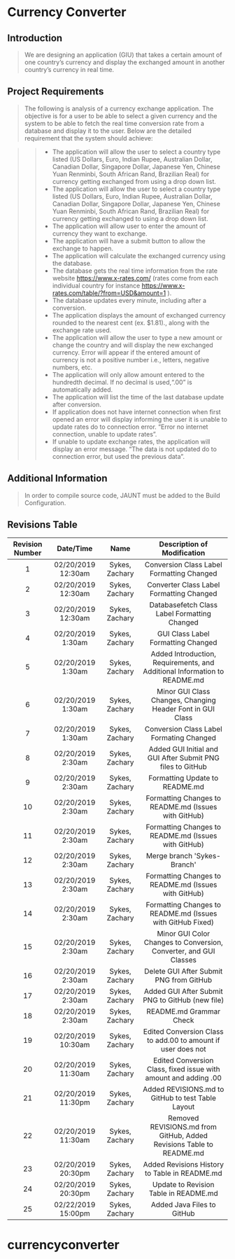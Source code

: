 # Currency Converter

## Introduction

> We are designing an application (GIU) that takes a certain amount of one country’s currency and display the exchanged amount in another country’s currency in real time.


## Project Requirements

>The following is analysis of a currency exchange application. The objective is for a user to be able to select a given currency and the system to be able to fetch the real time conversion rate from a database and display it to the user. Below are the detailed requirement that the system should achieve:

>>* The application will allow the user to select a country type listed (US Dollars, Euro, Indian Rupee, Australian Dollar, Canadian Dollar, Singapore Dollar, Japanese Yen, Chinese Yuan Renminbi, South African Rand, Brazilian Real) for currency getting exchanged from using a drop down list.
>>* The application will allow the user to select a country type listed (US Dollars, Euro, Indian Rupee, Australian Dollar, Canadian Dollar, Singapore Dollar, Japanese Yen, Chinese Yuan Renminbi, South African Rand, Brazilian Real) for currency getting exchanged to using a drop down list.
>>* The application will allow user to enter the amount of currency they want to exchange.
>>* The application will have a submit button to allow the exchange to happen.
>>* The application will calculate the exchanged currency using the database. 
>>* The database gets the real time information from the rate website https://www.x-rates.com/ (rates come from each individual country for instance https://www.x-rates.com/table/?from=USD&amount=1 ).
>>* The database updates every minute, including after a conversion.
>>* The application displays the amount of exchanged currency rounded to the nearest cent (ex. $1.81)., along with the exchange rate used.
>>* The application will allow the user to type a new amount or change the country and will display the new exchanged currency.
Error will appear if the entered amount of currency is not a positive number i.e., letters, negative numbers, etc.
>>* The application will only allow amount entered to the hundredth decimal. If no decimal is used,“.00” is automatically added.
>>* The application will list the time of the last database update after conversion.
>>* If application does not have internet connection when first opened an error will display informing the user it is unable to update rates do to connection error. “Error no internet connection, unable to update rates”.
>>* If unable to update exchange rates, the application will display an error message. “The data is not updated do to connection error, but used the previous data”.


## Additional Information

> In order to compile source code, JAUNT must be added to the Build Configuration.

## Revisions Table
| Revision Number 	|      Date/Time     	|      Name      	|                        Description of Modification                        	|
|:---------------:	|:------------------:	|:--------------:	|:-------------------------------------------------------------------------:	|
|        1        	| 02/20/2019 12:30am 	| Sykes, Zachary 	|                 Conversion Class Label Formatting Changed                 	|
|        2        	| 02/20/2019 12:30am 	| Sykes, Zachary 	|                  Converter Class Label Formatting Changed                 	|
|        3        	| 02/20/2019 12:30am 	| Sykes, Zachary 	|                Databasefetch Class Label Formatting Changed               	|
|        4        	|  02/20/2019 1:30am 	| Sykes, Zachary 	|                     GUI Class Label Formatting Changed                    	|
|        5        	|  02/20/2019 1:30am 	| Sykes, Zachary 	| Added Introduction, Requirements, and Additional Information to README.md 	|
|        6        	|  02/20/2019 1:30am 	| Sykes, Zachary 	|           Minor GUI Class Changes, Changing Header Font in GUI Class       	|
|        7        	|  02/20/2019 1:30am		| Sykes, Zachary		|			Conversion Class Label Formating Changed							|
|        8        	|  02/20/2019 2:30am 	| Sykes, Zachary 	|         Added GUI Initial and GUI After Submit PNG files to GitHub        	|
|        9        	|  02/20/2019 2:30am 	| Sykes, Zachary 	|                       Formatting Update to README.md                      	|
|        10        	|  02/20/2019 2:30am 	| Sykes, Zachary 	|            Formatting Changes to README.md (Issues with GitHub)           	|
|        11       	|  02/20/2019 2:30am 	| Sykes, Zachary 	|            Formatting Changes to README.md (Issues with GitHub)           	|
|        12       	|  02/20/2019 2:30am 	| Sykes, Zachary 	|                        Merge branch 'Sykes-Branch'                        	|
|        13       	|  02/20/2019 2:30am 	| Sykes, Zachary 	|            Formatting Changes to README.md (Issues with GitHub)           	|
|        14       	|  02/20/2019 2:30am 	| Sykes, Zachary 	|         Formatting Changes to README.md (Issues with GitHub Fixed)        	|
|        15       	|  02/20/2019 2:30am 	| Sykes, Zachary 	|     Minor GUI Color Changes to Conversion, Converter, and GUI Classes     	|
|        16       	|  02/20/2019 2:30am 	| Sykes, Zachary 	|                Delete GUI After Submit PNG from GitHub                  	|
|        17       	|  02/20/2019 2:30am 	| Sykes, Zachary 	|            Added GUI After Submit PNG to GitHub (new file)              	|
|        18       	|  02/20/2019 2:30am 	| Sykes, Zachary 	|                        README.md Grammar Check                          	|
|        19       	| 02/20/2019 10:30am 	| Sykes, Zachary 	|     Edited Conversion Class to add.00 to amount if user does not        	|
|        20       	| 02/20/2019 11:30am 	| Sykes, Zachary 	|    Edited Conversion Class, fixed issue with amount and adding .00			|
|        21       	| 02/20/2019 11:30pm 	| Sykes, Zachary 	|           Added REVISIONS.md to GitHub to test Table Layout					|
|        22       	| 02/20/2019 11:30am 	| Sykes, Zachary 	| Removed REVISIONS.md from GitHub, Added Revisions Table to README.md		|
|        23       	| 02/20/2019 20:30pm 	| Sykes, Zachary 	| 			 Added Revisions History to Table in README.md					|
|        24       	| 02/20/2019 20:30pm 	| Sykes, Zachary 	| 				Update to Revision Table in README.md						|
|        25      	| 02/22/2019 15:00pm 	| Sykes, Zachary 	| 					Added Java Files to GitHub								|



# currencyconverter

